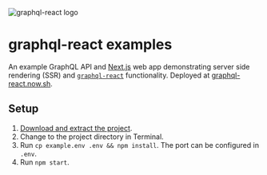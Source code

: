 ![graphql-react logo](https://cdn.rawgit.com/jaydenseric/graphql-react/b2e60e80/graphql-react-logo.svg)

# graphql-react examples

An example GraphQL API and [Next.js](https://github.com/zeit/next.js) web app demonstrating server side rendering (SSR) and [`graphql-react`](https://github.com/jaydenseric/graphql-react) functionality. Deployed at [graphql-react.now.sh](https://graphql-react.now.sh).

## Setup

1.  [Download and extract the project](https://github.com/jaydenseric/graphql-react-examples/archive/master.zip).
2.  Change to the project directory in Terminal.
3.  Run `cp example.env .env && npm install`. The port can be configured in `.env`.
4.  Run `npm start`.
